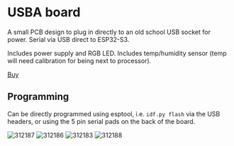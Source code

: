 # USBA board

A small PCB design to plug in directly to an old school USB socket for power.
Serial via USB direct to ESP32-S3.

Includes power supply and RGB LED.
Includes temp/humidity sensor (temp will need calibration for being next to processor).

[Buy](https://www.amazon.co.uk/dp/B0CG3S8JX3)

## Programming

Can be directly programmed using esptool, i.e. `idf.py flash` via the USB headers, or using the 5 pin serial pads on the back of the board.

![312187](https://github.com/revk/ESP32-Generic/assets/996983/c7bb223a-9501-4a6a-8171-b479ca90edae)
![312186](https://github.com/revk/ESP32-Generic/assets/996983/0b9fffea-21ce-40d4-989c-02ad63b8285d)
![312183](https://github.com/revk/ESP32-Generic/assets/996983/cfdb961d-5d39-43b9-b3ae-6e837b5b82cd)
![312188](https://github.com/revk/ESP32-Generic/assets/996983/97a91ffa-817e-4ca0-b0f0-c57ee615b7a3)
